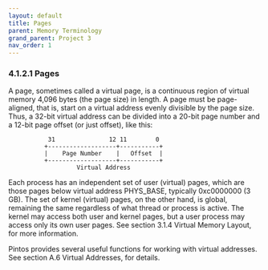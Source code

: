```yaml
---
layout: default
title: Pages
parent: Memory Terminology
grand_parent: Project 3
nav_order: 1
---
```


### 4.1.2.1 Pages

A page, sometimes called a virtual page, is a continuous region of virtual memory 4,096 bytes (the page size) in length. A page must be page-aligned, that is, start on a virtual address evenly divisible by the page size. Thus, a 32-bit virtual address can be divided into a 20-bit page number and a 12-bit page offset (or just offset), like this:

 	
               31               12 11        0
              +-------------------+-----------+
              |    Page Number    |   Offset  |
              +-------------------+-----------+
                       Virtual Address
                    
Each process has an independent set of user (virtual) pages, which are those pages below virtual address PHYS_BASE, typically 0xc0000000 (3 GB). The set of kernel (virtual) pages, on the other hand, is global, remaining the same regardless of what thread or process is active. The kernel may access both user and kernel pages, but a user process may access only its own user pages. See section 3.1.4 Virtual Memory Layout, for more information.

Pintos provides several useful functions for working with virtual addresses. See section A.6 Virtual Addresses, for details.
